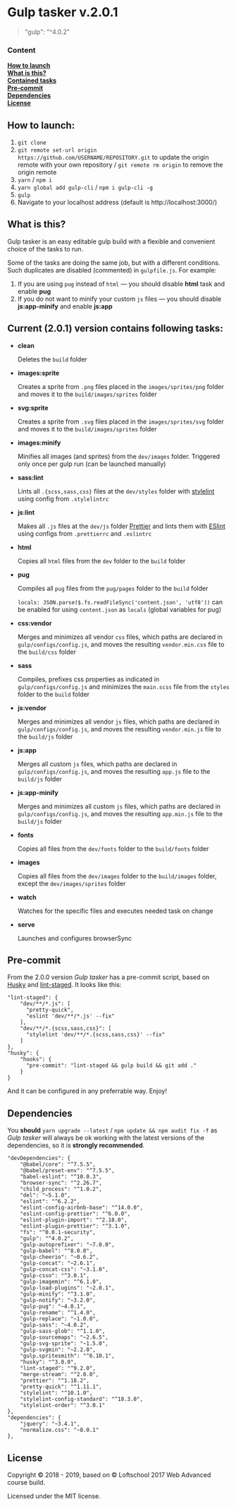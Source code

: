 # Gulp tasker v.2.0.1

> "gulp": "^4.0.2"

### Content

**[How to launch](#how-to-launch)**  
**[What is this?](#what-is-this)**  
**[Contained tasks](#current-201-version-contains-following-tasks)**  
**[Pre-commit](#pre-commit)**  
**[Dependencies](#dependencies)**  
**[License](#license)**

## How to launch:

1. `git clone`
2. `git remote set-url origin https://github.com/USERNAME/REPOSITORY.git` to update the origin remote with your own repository / `git remote rm origin` to remove the origin remote
3. `yarn` / `npm i`
4. `yarn global add gulp-cli` / `npm i gulp-cli -g`
5. `gulp`
6. Navigate to your localhost address
   (default is http://localhost:3000/)

## What is this?

Gulp tasker is an easy editable gulp build with a flexible and convenient choice of the tasks to run.

Some of the tasks are doing the same job, but with a different conditions. Such duplicates are disabled (commented) in `gulpfile.js`.
For example:

1. If you are using `pug` instead of `html` — you should disable **html** task and enable **pug**
2. If you do not want to minify your custom `js` files — you should disable **js:app-minify** and enable **js:app**

## Current (2.0.1) version contains following tasks:

- **clean**

  Deletes the `build` folder

- **images:sprite**

  Creates a sprite from `.png` files placed in the `images/sprites/png` folder and moves it to the `build/images/sprites` folder

- **svg:sprite**

  Creates a sprite from `.svg` files placed in the `images/sprites/svg` folder and moves it to the `build/images/sprites` folder

- **images:minify**

  Minifies all images (and sprites) from the `dev/images` folder. Triggered only once per gulp run (can be launched manually)

- **sass:lint**

  Lints all `.{scss,sass,css}` files at the `dev/styles` folder with [stylelint](https://stylelint.io/) using config from `.stylelintrc`

- **js:lint**

  Makes all `.js` files at the `dev/js` folder [Prettier](https://prettier.io/) and lints them with [ESlint](https://eslint.org/) using configs from `.prettierrc` and `.eslintrc`

- **html**

  Copies all `html` files from the `dev` folder to the `build` folder

- **pug**

  Compiles all `pug` files from the `pug/pages` folder to the `build` folder

  `locals: JSON.parse($.fs.readFileSync('content.json', 'utf8'))` can be enabled for using `content.json` as `locals` (global variables for pug)

- **css:vendor**

  Merges and minimizes all vendor `css` files, which paths are declared in `gulp/configs/config.js`, and moves the resulting `vendor.min.css` file to the `build/css` folder

- **sass**

  Compiles, prefixes css properties as indicated in `gulp/configs/config.js` and minimizes the `main.scss` file from the `styles` folder to the `build` folder

- **js:vendor**

  Merges and minimizes all vendor `js` files, which paths are declared in `gulp/configs/config.js`, and moves the resulting `vendor.min.js` file to the `build/js` folder

- **js:app**

  Merges all custom `js` files, which paths are declared in `gulp/configs/config.js`, and moves the resulting `app.js` file to the `build/js` folder

- **js:app-minify**

  Merges and minimizes all custom `js` files, which paths are declared in `gulp/configs/config.js`, and moves the resulting `app.min.js` file to the `build/js` folder

- **fonts**

  Copies all files from the `dev/fonts` folder to the `build/fonts` folder

- **images**

  Copies all files from the `dev/images` folder to the `build/images` folder, except the `dev/images/sprites` folder

- **watch**

  Watches for the specific files and executes needed task on change

- **serve**

  Launches and configures browserSync

## Pre-commit

From the 2.0.0 version _Gulp tasker_ has a pre-commit script, based on [Husky](https://github.com/typicode/husky) and [lint-staged](https://github.com/okonet/lint-staged). It looks like this:

```
"lint-staged": {
    "dev/**/*.js": [
      "pretty-quick",
      "eslint 'dev/**/*.js' --fix"
    ],
    "dev/**/*.{scss,sass,css}": [
      "stylelint 'dev/**/*.{scss,sass,css}' --fix"
    ]
},
"husky": {
    "hooks": {
      "pre-commit": "lint-staged && gulp build && git add ."
    }
}
```

And it can be configured in any preferrable way. Enjoy!

## Dependencies

You **should** `yarn upgrade --latest` / `npm update && npm audit fix -f` as _Gulp tasker_ will always be ok working with the latest versions of the dependencies, so it is **strongly recommended**.

```
"devDependencies": {
    "@babel/core": "^7.5.5",
    "@babel/preset-env": "^7.5.5",
    "babel-eslint": "^10.0.3",
    "browser-sync": "^2.26.7",
    "child_process": "^1.0.2",
    "del": "~5.1.0",
    "eslint": "^6.2.2",
    "eslint-config-airbnb-base": "^14.0.0",
    "eslint-config-prettier": "^6.0.0",
    "eslint-plugin-import": "^2.18.0",
    "eslint-plugin-prettier": "^3.1.0",
    "fs": "^0.0.1-security",
    "gulp": "^4.0.2",
    "gulp-autoprefixer": "~7.0.0",
    "gulp-babel": "^8.0.0",
    "gulp-cheerio": "~0.6.2",
    "gulp-concat": "~2.6.1",
    "gulp-concat-css": "~3.1.0",
    "gulp-csso": "^3.0.1",
    "gulp-imagemin": "^6.1.0",
    "gulp-load-plugins": "~2.0.1",
    "gulp-minify": "^3.1.0",
    "gulp-notify": "~3.2.0",
    "gulp-pug": "~4.0.1",
    "gulp-rename": "^1.4.0",
    "gulp-replace": "~1.0.0",
    "gulp-sass": "~4.0.2",
    "gulp-sass-glob": "^1.1.0",
    "gulp-sourcemaps": "~2.6.5",
    "gulp-svg-sprite": "~1.5.0",
    "gulp-svgmin": "~2.2.0",
    "gulp.spritesmith": "^6.10.1",
    "husky": "^3.0.0",
    "lint-staged": "^9.2.0",
    "merge-stream": "^2.0.0",
    "prettier": "^1.18.2",
    "pretty-quick": "^1.11.1",
    "stylelint": "^10.1.0",
    "stylelint-config-standard": "^18.3.0",
    "stylelint-order": "^3.0.1"
},
"dependencies": {
    "jquery": "~3.4.1",
    "normalize.css": "~8.0.1"
},
```

## License

Copyright © 2018 - 2019, based on © Loftschool 2017 Web Advanced course build.

Licensed under the MIT license.
